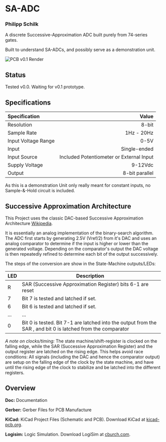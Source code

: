 # SA-ADC
### Philipp Schilk
A discrete Successive-Approximation ADC built purely from 74-series gates.

Built to understand SA-ADCs, and possibly serve as a demonstration unit.

![PCB v0.1 Render](https://raw.githubusercontent.com/TheSchilk/SA-ADC/master/Doc/SA-ADC_PCBrender_v0.1.jpg)

## Status
Tested v0.0. Waiting for v0.1 prototype.

## Specifications
| Specification  | Value  |
| :------------ | ------------: |
| Resolution  | 8-bit  |
| Sample Rate  |  1Hz - 20Hz |
| Input Voltage Range | 0-5V |
| Input | Single-ended|
| Input Source | Included Potentiometer or External Input |
| Supply Voltage | 9-12Vdc |
| Output | 8-bit parallel |

As this is a demonstration Unit only really meant for constant inputs, no Sample-&-Hold
circuit is included.

## Successive Approximation Architecture

This Project uses the classic DAC-based Successive Approximation Architecture [Wikipedia](https://en.wikipedia.org/wiki/Successive_approximation_ADC "DAC-based Successive Approxmation Architecture").

It is essentially an analog implementation of the binary-search algorithm. The ADC first
starts by generating 2.5V (Vref/2) from it's DAC and uses an analog comparator to
determine if the input is higher or lower than the generated voltage. Depending on the
comparator's output the DAC voltage is then repeatedly refined to determine each bit of the
output successively.

The steps of the conversion are show in the State-Machine outputs/LEDs:

|  LED  | Description |
| ------------ | ------------ |
| R | SAR (Successive Approximation Register) bits 6-1 are reset |
| 7 | Bit 7 is tested and latched if set. |
| 6 | Bit 6 is tested and latched if set. |
| ... | ... |
| 0 | Bit 0 is tested. Bit 7-1 are latched into the output from the SAR , and bit 0 is latched from the comparator |

*A note on clocks/timing:*
The state machine/shift-register is clocked on the falling edge, while the SAR (Successive Approximation Register) and the output register are 
latched on the rising edge. This helps avoid race conditions: All signals (including the DAC and hence the
comparator output) are setup on the falling edge of the clock by the state machine, and have until the 
rising edge of the clock to stabilize and be latched into the different registers.

## Overview

**Doc:**
	Documentation

**Gerber:**
	Gerber Files for PCB Manufacture

**KiCad:**
    KiCad Project Files (Schematic and PCB).
    Download KiCad at [kicad-pcb.org](https://kicad-pcb.org/download/).

**Logisim:**
	Logic Simulation.
	Download LogiSim at [cburch.com](http://www.cburch.com/logisim/).

